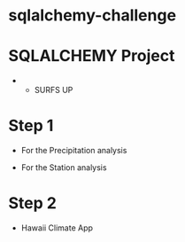 # sqlalchemy-challenge
# SQLALCHEMY Project
* * SURFS UP
# Step 1
* For the Precipitation analysis

* For the Station analysis

# Step 2
* Hawaii Climate App
